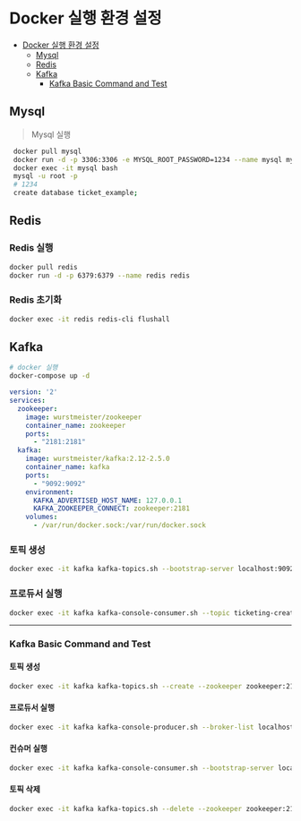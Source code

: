 # Docker 실행 환경 설정

<!-- TOC -->
* [Docker 실행 환경 설정](#docker---)
  * [Mysql](#mysql)
  * [Redis](#redis)
  * [Kafka](#kafka)
    * [Kafka Basic Command and Test](#kafka-basic-command-and-test)
<!-- TOC -->

## Mysql

> Mysql 실행
``` sh
 docker pull mysql
 docker run -d -p 3306:3306 -e MYSQL_ROOT_PASSWORD=1234 --name mysql mysql
 docker exec -it mysql bash
 mysql -u root -p
 # 1234
 create database ticket_example;
```

## Redis

### Redis 실행
``` sh
docker pull redis
docker run -d -p 6379:6379 --name redis redis
```

### Redis 초기화
``` sh
docker exec -it redis redis-cli flushall
```
## Kafka

```bash
# docker 실행
docker-compose up -d
```

```yaml
version: '2'
services:
  zookeeper:
    image: wurstmeister/zookeeper
    container_name: zookeeper
    ports:
      - "2181:2181"
  kafka:
    image: wurstmeister/kafka:2.12-2.5.0
    container_name: kafka
    ports:
      - "9092:9092"
    environment:
      KAFKA_ADVERTISED_HOST_NAME: 127.0.0.1
      KAFKA_ZOOKEEPER_CONNECT: zookeeper:2181
    volumes:
      - /var/run/docker.sock:/var/run/docker.sock
```

###  토픽 생성
``` bash
docker exec -it kafka kafka-topics.sh --bootstrap-server localhost:9092 --create --topic ticketing-create
```
### 프로듀서 실행
``` bash
docker exec -it kafka kafka-console-consumer.sh --topic ticketing-create --bootstrap-server localhost:9092 --key-deserializer "org.apache.kafka.common.serialization.StringDeserializer" --value-deserializer "org.apache.kafka.common.serialization.LongDeserializer"
```

---

### Kafka Basic Command and Test

#### 토픽 생성
``` bash
docker exec -it kafka kafka-topics.sh --create --zookeeper zookeeper:2181 --replication-factor 1 --partitions 1 --topic ticketing
```

#### 프로듀서 실행
``` bash
docker exec -it kafka kafka-console-producer.sh --broker-list localhost:9092 --topic ticketing
```


#### 컨슈머 실행
``` bash
docker exec -it kafka kafka-console-consumer.sh --bootstrap-server localhost:9092 --topic ticketing --from-beginning
```

#### 토픽 삭제
```bash
docker exec -it kafka kafka-topics.sh --delete --zookeeper zookeeper:2181 --topic coupon_create
```


